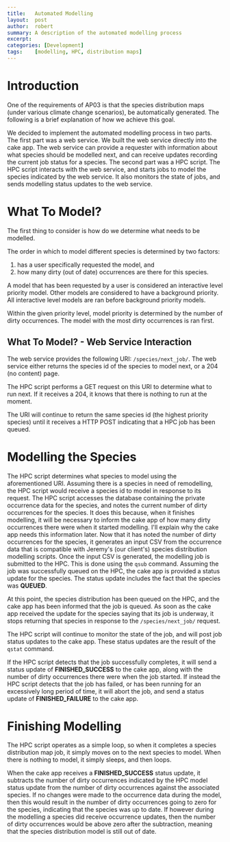 ```yaml
---
title:   Automated Modelling
layout:  post
author:  robert
summary: A description of the automated modelling process
excerpt:
categories: [Development]
tags:    [modelling, HPC, distribution maps]
---
```


Introduction
==============

One of the requirements of AP03 is that the species distribution maps (under
various climate change scenarios), be automatically generated. The following is
a brief explanation of how we achieve this goal.

We decided to implement the automated modelling process in two parts. The
first part was a web service. We built the web service directly into the cake
app. The web service can provide a requester with information about what species
should be modelled next, and can receive updates recording the current job
status for a species.
The second part was a HPC script. The HPC script interacts with the web service,
and starts jobs to model the species indicated by the web service. It also
monitors the state of jobs, and sends modelling status updates to the web
service.

What To Model?
==============

The first thing to consider is how do we determine what needs to be modelled.

The order in which to model different species is determined by two factors:

1. has a user specifically requested the model, and
2. how many dirty (out of date) occurrences are there for this species.

A model that has been requested by a user is considered an interactive level
priority model. Other models are considered to have a background priority. All
interactive level models are ran before background priority models.

Within the given priority level, model priority is determined by the number of
dirty occurrences. The model with the most dirty occurrences is ran first.

What To Model? - Web Service Interaction
----------------------------------------

The web service provides the following URI: <code>/species/next\_job/</code>.
The web service either returns the species id of the species to model next,
or a 204 (no content) page.

The HPC script performs a GET request on this URI to determine what to run next.
If it receives a 204, it knows that there is nothing to run at the moment.

The URI will continue to return the same species id (the highest priority species)
until it receives a HTTP POST indicating that a HPC job has been queued.

Modelling the Species
========================

The HPC script determines what species to model using the aforementioned URI.
Assuming there is a species in need of remodelling, the HPC script would
receive a species id to model in response to its request. The HPC script
accesses the database containing the private occurrence data for the species, and notes the
current number of dirty occurrences for the species. It does this because, when it finishes modelling,
it will be necessary to inform the cake app of how many dirty occurrences there 
were when it started modelling. I'll explain why the cake app needs this 
information later. Now that it has noted the number of dirty occurrences for the
species, it generates an input CSV from the occurrence data that is compatible
with Jeremy's (our client's) species distribution modelling scripts. Once
the input CSV is generated, the modelling job is submitted to the HPC. This is
done using the <code>qsub</code> command.
Assuming the job was successfully queued on the HPC, the cake app is provided
a status update for the species. The status update includes the fact that the
species was **QUEUED**.

At this point, the species distribution has been queued on the HPC, and the
cake app has been informed that the job is queued. As soon as the cake app
received the update for the species saying that its job is underway, it stops
returning that species in response to the <code>/species/next\_job/</code> request.

The HPC script will continue to monitor the state of the job, and will
post job status updates to the cake app. These status updates are the result
of the <code>qstat</code> command.

If the HPC script detects that the job successfully completes, it will send a status
update of **FINISHED_SUCCESS** to the cake app, along with the number of
dirty occurrences there were when the job started. If instead the HPC script detects 
that the job has failed, or has been running for an excessively long period of 
time, it will abort the job, and send a status update of **FINISHED_FAILURE** 
to the cake app.

Finishing Modelling
========================

The HPC script operates as a simple loop, so when it completes a species 
distribution map job, it simply moves on to the next species to model. When there 
is nothing to model, it simply sleeps, and then loops.

When the cake app receives a **FINISHED_SUCCESS** status update, it subtracts
the number of dirty occurrences indicated by the HPC model status update from the
number of dirty occurrences against the associated species. If no changes were
made to the occurrence data during the model, then this would result in the
number of dirty occurrences going to zero for the species, indicating that the 
species was up to date. If however during the modelling
a species did receive occurrence updates, then the number of dirty occurrences
would be above zero after the subtraction, meaning that the species distribution 
model is still out of date.


